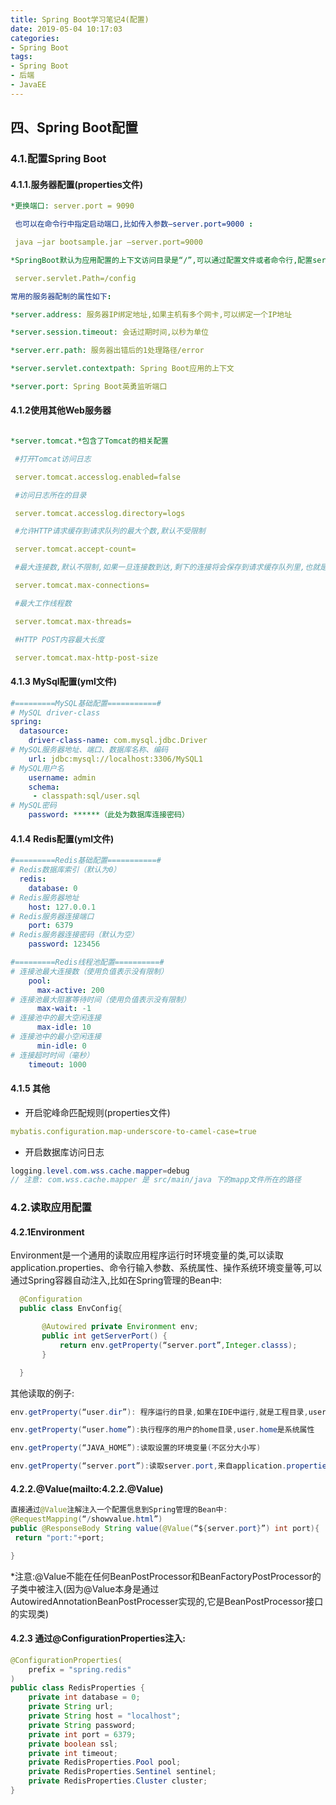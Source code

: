 ```yaml
---
title: Spring Boot学习笔记4(配置)
date: 2019-05-04 10:17:03
categories: 
- Spring Boot
tags: 
- Spring Boot
- 后端
- JavaEE
---
```

## 四、Spring Boot配置

### 4.1.配置Spring Boot

#### 4.1.1.服务器配置(properties文件)

``` yml
*更换端口: server.port = 9090

 也可以在命令行中指定启动端口,比如传入参数—server.port=9000 :

 java –jar bootsample.jar –server.port=9000

*SpringBoot默认为应用配置的上下文访问目录是“/”,可以通过配置文件或者命令行,配置server.context-path:

 server.servlet.Path=/config

常用的服务器配制的属性如下:

*server.address: 服务器IP绑定地址,如果主机有多个网卡,可以绑定一个IP地址

*server.session.timeout: 会话过期时间,以秒为单位

*server.err.path: 服务器出错后的1处理路径/error

*server.servlet.contextpath: Spring Boot应用的上下文

*server.port: Spring Boot英勇监听端口
```
#### 4.1.2使用其他Web服务器
``` yml

*server.tomcat.*包含了Tomcat的相关配置

 #打开Tomcat访问日志

 server.tomcat.accesslog.enabled=false

 #访问日志所在的目录

 server.tomcat.accesslog.directory=logs

 #允许HTTP请求缓存到请求队列的最大个数,默认不受限制

 server.tomcat.accept-count=

 #最大连接数,默认不限制,如果一旦连接数到达,剩下的连接将会保存到请求缓存队列里,也就是accept-count指定队列

 server.tomcat.max-connections=

 #最大工作线程数

 server.tomcat.max-threads=

 #HTTP POST内容最大长度

 server.tomcat.max-http-post-size
```
#### 4.1.3 MySql配置(yml文件)
``` yml
#=========MySQL基础配置===========#
# MySQL driver-class
spring:
  datasource:
    driver-class-name: com.mysql.jdbc.Driver
# MySQL服务器地址、端口、数据库名称、编码
    url: jdbc:mysql://localhost:3306/MySQL1
# MySQL用户名
    username: admin
    schema:
     - classpath:sql/user.sql
# MySQL密码
    password: ******（此处为数据库连接密码）
```
#### 4.1.4 Redis配置(yml文件)
``` yml
#=========Redis基础配置===========#
# Redis数据库索引（默认为0）
  redis:
    database: 0
# Redis服务器地址
    host: 127.0.0.1
# Redis服务器连接端口
    port: 6379
# Redis服务器连接密码（默认为空）
    password: 123456

#=========Redis线程池配置==========#
# 连接池最大连接数（使用负值表示没有限制）
    pool:
      max-active: 200
# 连接池最大阻塞等待时间（使用负值表示没有限制）
      max-wait: -1
# 连接池中的最大空闲连接
      max-idle: 10
# 连接池中的最小空闲连接
      min-idle: 0
# 连接超时时间（毫秒）
    timeout: 1000
```
#### 4.1.5 其他
- 开启驼峰命匹配规则(properties文件)
``` yml
mybatis.configuration.map-underscore-to-camel-case=true
```
- 开启数据库访问日志
``` java
logging.level.com.wss.cache.mapper=debug
// 注意: com.wss.cache.mapper 是 src/main/java 下的mapp文件所在的路径
```
### 4.2.读取应用配置

#### 4.2.1Environment

Environment是一个通用的读取应用程序运行时环境变量的类,可以读取application.properties、命令行输入参数、系统属性、操作系统环境变量等,可以通过Spring容器自动注入,比如在Spring管理的Bean中:
``` java
  @Configuration
  public class EnvConfig{

       @Autowired private Environment env;
       public int getServerPort() {
           return env.getProperty(“server.port”,Integer.classs);
       }

  }
```
其他读取的例子:
```  java
env.getProperty(“user.dir”): 程序运行的目录,如果在IDE中运行,就是工程目录,user.dir是系统属性

env.getProperty(“user.home”):执行程序的用户的home目录,user.home是系统属性

env.getProperty(“JAVA_HOME”):读取设置的环境变量(不区分大小写)

env.getProperty(“server.port”):读取server.port,来自application.properties
```

#### 4.2.2.@Value(mailto:4.2.2.@Value)
``` java
直接通过@Value注解注入一个配置信息到Spring管理的Bean中:
@RequestMapping(“/showvalue.html”)
public @ResponseBody String value(@Value(“${server.port}”) int port){
 return "port:"+port;

}
```
*注意:@Value不能在任何BeanPostProcessor和BeanFactoryPostProcessor的子类中被注入(因为@Value本身是通过AutowiredAnnotationBeanPostProcesser实现的,它是BeanPostProcessor接口的实现类)
#### 4.2.3 通过@ConfigurationProperties注入:
``` java
@ConfigurationProperties(
    prefix = "spring.redis"
)
public class RedisProperties {
    private int database = 0;
    private String url;
    private String host = "localhost";
    private String password;
    private int port = 6379;
    private boolean ssl;
    private int timeout;
    private RedisProperties.Pool pool;
    private RedisProperties.Sentinel sentinel;
    private RedisProperties.Cluster cluster;
}
```

